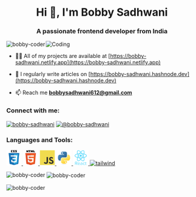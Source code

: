<h1 align="center">Hi 👋, I'm Bobby Sadhwani</h1>
<h3 align="center">A passionate frontend developer from India</h3>
<img align="right" alt="Coding" width="400" src= "https://cdn.dribbble.com/users/1162077/screenshots/3848914/programmer.gif" />

<p align="left"> <img src="https://komarev.com/ghpvc/?username=bobby-coder&label=Profile%20views&color=0e75b6&style=flat" alt="bobby-coder" /> </p>

- 👨‍💻 All of my projects are available at [https://bobby-sadhwani.netlify.app](https://bobby-sadhwani.netlify.app)

- 📝 I regularly write articles on [https://bobby-sadhwani.hashnode.dev](https://bobby-sadhwani.hashnode.dev)

- 📫 Reach me **bobbysadhwani612@gmail.com**

<h3 align="left">Connect with me:</h3>
<p align="left">
<a href="https://linkedin.com/in/bobby-sadhwani" target="blank"><img align="center" src="https://raw.githubusercontent.com/rahuldkjain/github-profile-readme-generator/master/src/images/icons/Social/linked-in-alt.svg" alt="bobby-sadhwani" height="30" width="40" /></a>
<a href="https://hashnode.com/@bobby-sadhwani" target="blank"><img align="center" src="https://raw.githubusercontent.com/rahuldkjain/github-profile-readme-generator/master/src/images/icons/Social/hashnode.svg" alt="@bobby-sadhwani" height="30" width="40" /></a>
</p>

<h3 align="left">Languages and Tools:</h3>
<p align="left"> <a href="https://www.w3schools.com/css/" target="_blank" rel="noreferrer"> <img src="https://raw.githubusercontent.com/devicons/devicon/master/icons/css3/css3-original-wordmark.svg" alt="css3" width="40" height="40"/> </a> <a href="https://www.w3.org/html/" target="_blank" rel="noreferrer"> <img src="https://raw.githubusercontent.com/devicons/devicon/master/icons/html5/html5-original-wordmark.svg" alt="html5" width="40" height="40"/> </a> <a href="https://developer.mozilla.org/en-US/docs/Web/JavaScript" target="_blank" rel="noreferrer"> <img src="https://raw.githubusercontent.com/devicons/devicon/master/icons/javascript/javascript-original.svg" alt="javascript" width="40" height="40"/> </a> <a href="https://www.python.org" target="_blank" rel="noreferrer"> <img src="https://raw.githubusercontent.com/devicons/devicon/master/icons/python/python-original.svg" alt="python" width="40" height="40"/> </a> <a href="https://reactjs.org/" target="_blank" rel="noreferrer"> <img src="https://raw.githubusercontent.com/devicons/devicon/master/icons/react/react-original-wordmark.svg" alt="react" width="40" height="40"/> </a> <a href="https://tailwindcss.com/" target="_blank" rel="noreferrer"> <img src="https://www.vectorlogo.zone/logos/tailwindcss/tailwindcss-icon.svg" alt="tailwind" width="40" height="40"/> </a> </p>

<p><img align="left" src="https://github-readme-stats.vercel.app/api/top-langs?username=bobby-coder&show_icons=true&locale=en&layout=compact" alt="bobby-coder" /></p>

<p>&nbsp;<img align="center" src="https://github-readme-stats.vercel.app/api?username=bobby-coder&show_icons=true&locale=en" alt="bobby-coder" /></p>

<p><img align="center" src="https://github-readme-streak-stats.herokuapp.com/?user=bobby-coder&" alt="bobby-coder" /></p>
